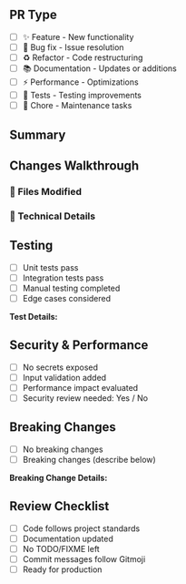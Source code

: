 ## PR Type
<!-- Select the primary type -->
- [ ] ✨ Feature - New functionality
- [ ] 🐛 Bug fix - Issue resolution
- [ ] ♻️ Refactor - Code restructuring
- [ ] 📚 Documentation - Updates or additions
- [ ] ⚡ Performance - Optimizations
- [ ] 🧪 Tests - Testing improvements
- [ ] 🔧 Chore - Maintenance tasks

## Summary
<!-- Brief description of what this PR accomplishes -->

## Changes Walkthrough
### 📁 Files Modified
<!-- List key files and what changed -->

### 🔧 Technical Details
<!-- Architecture decisions, algorithms, patterns used -->

## Testing
- [ ] Unit tests pass
- [ ] Integration tests pass
- [ ] Manual testing completed
- [ ] Edge cases considered

**Test Details:**
<!-- Describe testing approach and results -->

## Security & Performance
- [ ] No secrets exposed
- [ ] Input validation added
- [ ] Performance impact evaluated
- [ ] Security review needed: Yes / No

## Breaking Changes
- [ ] No breaking changes
- [ ] Breaking changes (describe below)

**Breaking Change Details:**
<!-- If applicable, describe migration path -->

## Review Checklist
- [ ] Code follows project standards
- [ ] Documentation updated
- [ ] No TODO/FIXME left
- [ ] Commit messages follow Gitmoji
- [ ] Ready for production